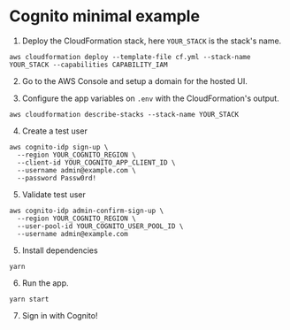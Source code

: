 # Cognito minimal example

1. Deploy the CloudFormation stack, here `YOUR_STACK` is the stack's name.

```
aws cloudformation deploy --template-file cf.yml --stack-name YOUR_STACK --capabilities CAPABILITY_IAM
```

2. Go to the AWS Console and setup a domain for the hosted UI.

3. Configure the app variables on `.env` with the CloudFormation's output.

```
aws cloudformation describe-stacks --stack-name YOUR_STACK
```

4. Create a test user

```
aws cognito-idp sign-up \
  --region YOUR_COGNITO_REGION \
  --client-id YOUR_COGNITO_APP_CLIENT_ID \
  --username admin@example.com \
  --password Passw0rd!
```

5. Validate test user

```
aws cognito-idp admin-confirm-sign-up \
  --region YOUR_COGNITO_REGION \
  --user-pool-id YOUR_COGNITO_USER_POOL_ID \
  --username admin@example.com
```

5. Install dependencies

```
yarn
```

6. Run the app.

```
yarn start
```

7. Sign in with Cognito!
